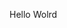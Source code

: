 Hello Wolrd




























































































































































































































































































































































































































































































































































































































































































































































































































































































































































































































































































































































































































































































































































































































































































































































































































































































































































































































































































































































































































































































































































































































































































































































































































































































































































































































































































































































































































































































































































































































































































































































































































































































































































































































































































































































































































































































































































































































































































































































































































































































































































































































































































































































































































































































































































































































































































































































































































































































































































































































































































































































































































































































































































































































































































































































































































































































































































